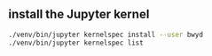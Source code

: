 
## install the Jupyter kernel

```bash
./venv/bin/jupyter kernelspec install --user bwyd
./venv/bin/jupyter kernelspec list
```
